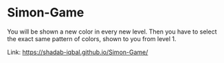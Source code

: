 # Simon-Game

You will be shown a new color in every new level. Then you have to select the exact same pattern of colors, shown to you from level 1. 

Link: https://shadab-iqbal.github.io/Simon-Game/